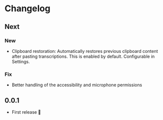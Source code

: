# Changelog

## Next

### New

- Clipboard restoration: Automatically restores previous clipboard content after pasting transcriptions. This is enabled by default. Configurable in Settings.

### Fix

- Better handling of the accessibility and microphone permissions

## 0.0.1

- First release 🚀
